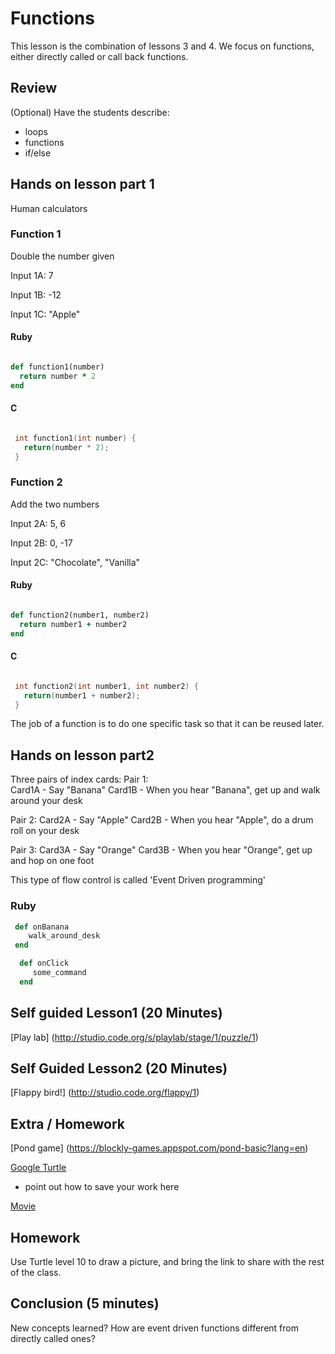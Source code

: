 # Functions
This lesson is the combination of lessons 3 and 4. We focus on functions, 
either directly called or call back functions. 

## Review
(Optional) Have the students describe:

 * loops 
 * functions 
 * if/else

## Hands on lesson part 1

Human calculators

### Function 1
Double the number given

Input 1A: 7

Input 1B:  -12

Input 1C:  "Apple"

#### Ruby
```ruby

def function1(number)
  return number * 2
end

```

#### C
```C

 int function1(int number) {
   return(number * 2);
 }

```
### Function 2
Add the two numbers

Input 2A:   5, 6 

Input 2B:   0, -17

Input 2C:   "Chocolate", "Vanilla"

#### Ruby
```ruby

def function2(number1, number2)
  return number1 + number2
end

```

#### C
```C

 int function2(int number1, int number2) {
   return(number1 + number2);
 }

```
The job of a function is to do one specific task so that it can be reused later. 

## Hands on lesson part2

Three pairs of index cards:
Pair 1:  
  Card1A - Say "Banana"
  Card1B - When you hear "Banana",  get up and walk around your desk

Pair 2: 
  Card2A - Say "Apple"
  Card2B - When you hear "Apple", do a drum roll on your desk

Pair 3:
  Card3A - Say "Orange"
  Card3B - When you hear "Orange", get up and hop on one foot

This type of flow control is called 'Event Driven programming'

### Ruby
```ruby
 def onBanana
    walk_around_desk
 end
```

```ruby
  def onClick
     some_command
  end
```

## Self guided Lesson1 (20 Minutes)
[Play lab] (http://studio.code.org/s/playlab/stage/1/puzzle/1)

## Self Guided Lesson2 (20 Minutes)

[Flappy bird!] (http://studio.code.org/flappy/1)

## Extra / Homework 
[Pond game] (https://blockly-games.appspot.com/pond-basic?lang=en)

[Google Turtle](https://blockly-games.appspot.com/turtle?lang=en)
* point out how to save your work here

[Movie](https://blockly-games.appspot.com/movie?lang=en)

## Homework 
Use Turtle level 10 to draw a picture, and bring the link to share with the rest of the class. 

## Conclusion (5 minutes)
New concepts learned? How are event driven functions different from directly called ones?